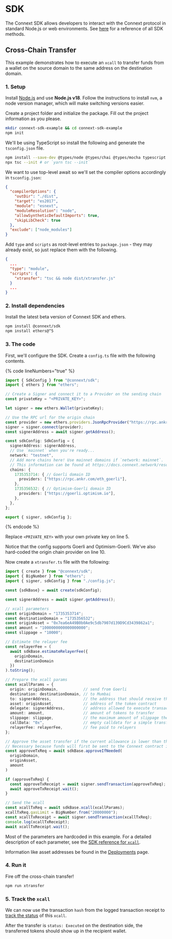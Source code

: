 # SDK

The Connext SDK allows developers to interact with the Connext protocol in standard Node.js or web environments. See [here](../reference/) for a reference of all SDK methods.

## Cross-Chain Transfer

This example demonstrates how to execute an `xcall` to transfer funds from a wallet on the source domain to the same address on the destination domain.

### 1. Setup

Install [Node.js](https://nodejs.dev/en/learn/how-to-install-nodejs/) and use **Node.js v18**. Follow the instructions to install `nvm`, a node version manager, which will make switching versions easier.

Create a project folder and initialize the package. Fill out the project information as you please.

```bash
mkdir connext-sdk-example && cd connext-sdk-example
npm init
```

We'll be using TypeScript so install the following and generate the `tsconfig.json` file.

```bash
npm install --save-dev @types/node @types/chai @types/mocha typescript 
npx tsc --init # or `yarn tsc --init`
```

We want to use top-level await so we'll set the compiler options accordingly in `tsconfig.json`:

```json
{
  "compilerOptions": {
    "outDir": "./dist",
    "target": "es2017",
    "module": "esnext",
    "moduleResolution": "node",
    "allowSyntheticDefaultImports": true,
    "skipLibCheck": true
  },
  "exclude": ["node_modules"]
}
```

Add `type` and `scripts` as root-level entries to `package.json` - they may already exist, so just replace them with the following.

```json
{
  ...
  "type": "module",
  "scripts": {
    "xtransfer": "tsc && node dist/xtransfer.js"
  }
  ...
}
```

### 2. Install dependencies

Install the latest beta version of Connext SDK and ethers.

```bash
npm install @connext/sdk
npm install ethers@^5
```

### 3. The code

First, we'll configure the SDK. Create a `config.ts` file with the following contents.

{% code lineNumbers="true" %}
```ts
import { SdkConfig } from "@connext/sdk";
import { ethers } from "ethers";

// Create a Signer and connect it to a Provider on the sending chain
const privateKey = "<PRIVATE_KEY>";

let signer = new ethers.Wallet(privateKey);

// Use the RPC url for the origin chain
const provider = new ethers.providers.JsonRpcProvider("https://rpc.ankr.com/eth_goerli");
signer = signer.connect(provider);
const signerAddress = await signer.getAddress();

const sdkConfig: SdkConfig = {
  signerAddress: signerAddress,
  // Use `mainnet` when you're ready...
  network: "testnet",
  // Add more chains here! Use mainnet domains if `network: mainnet`.
  // This information can be found at https://docs.connext.network/resources/supported-chains
  chains: {
    1735353714: { // Goerli domain ID
      providers: ["https://rpc.ankr.com/eth_goerli"],
    },
    1735356532: { // Optimism-Goerli domain ID
      providers: ["https://goerli.optimism.io"],
    },
  },
};

export { signer, sdkConfig };
```
{% endcode %}

Replace `<PRIVATE_KEY>` with your own private key on line 5.

Notice that the config supports Goerli and Optimism-Goerli. We've also hard-coded the origin chain provider on line 10.

Now create a `xtransfer.ts` file with the following:

```ts
import { create } from "@connext/sdk";
import { BigNumber } from "ethers";
import { signer, sdkConfig } from "./config.js";

const {sdkBase} = await create(sdkConfig);

const signerAddress = await signer.getAddress();

// xcall parameters
const originDomain = "1735353714";
const destinationDomain = "1735356532";
const originAsset = "0x7ea6eA49B0b0Ae9c5db7907d139D9Cd3439862a1";
const amount = "1000000000000000000";
const slippage = "10000";

// Estimate the relayer fee
const relayerFee = (
  await sdkBase.estimateRelayerFee({
    originDomain, 
    destinationDomain
  })
).toString();

// Prepare the xcall params
const xcallParams = {
  origin: originDomain,           // send from Goerli
  destination: destinationDomain, // to Mumbai
  to: signerAddress,              // the address that should receive the funds on destination
  asset: originAsset,             // address of the token contract
  delegate: signerAddress,        // address allowed to execute transaction on destination side in addition to relayers
  amount: amount,                 // amount of tokens to transfer
  slippage: slippage,             // the maximum amount of slippage the user will accept in BPS (e.g. 30 = 0.3%)
  callData: "0x",                 // empty calldata for a simple transfer (byte-encoded)
  relayerFee: relayerFee,         // fee paid to relayers 
};

// Approve the asset transfer if the current allowance is lower than the amount.
// Necessary because funds will first be sent to the Connext contract in xcall.
const approveTxReq = await sdkBase.approveIfNeeded(
  originDomain,
  originAsset,
  amount
)

if (approveTxReq) {
  const approveTxReceipt = await signer.sendTransaction(approveTxReq);
  await approveTxReceipt.wait();
}

// Send the xcall
const xcallTxReq = await sdkBase.xcall(xcallParams);
xcallTxReq.gasLimit = BigNumber.from("20000000"); 
const xcallTxReceipt = await signer.sendTransaction(xcallTxReq);
console.log(xcallTxReceipt);
await xcallTxReceipt.wait();
```

Most of the parameters are hardcoded in this example. For a detailed description of each parameter, see the [SDK reference for `xcall`](../reference/sdk/sdkbase.md#xcall).

Information like asset addresses be found in the [Deployments](../../resources/deployments.md) page.

### 4. Run it

Fire off the cross-chain transfer!

```bash
npm run xtransfer
```

### 5. Track the `xcall`

We can now use the transaction `hash` from the logged transaction receipt to [track the status](xcall-status.md) of this `xcall`.

After the transfer is `status: Executed` on the destination side, the transferred tokens should show up in the recipient wallet.
